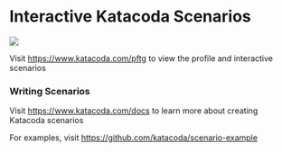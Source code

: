 # Interactive Katacoda Scenarios

[![](http://shields.katacoda.com/katacoda/pftg/count.svg)](https://www.katacoda.com/pftg "Get your profile on Katacoda.com")

Visit https://www.katacoda.com/pftg to view the profile and interactive scenarios

### Writing Scenarios
Visit https://www.katacoda.com/docs to learn more about creating Katacoda scenarios

For examples, visit https://github.com/katacoda/scenario-example
